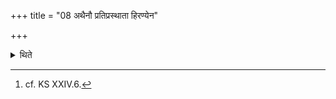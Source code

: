 +++
title = "08 अथैनौ प्रतिप्रस्थाता हिरण्येन"

+++

<details><summary>थिते</summary>

8. Then the Pratiprasthātr̥ touches both of them (the Adhvaryu and the sacrificer) with a piece of gold and sprinkles water upon them.[^1]  

[^1]: cf. KS XXIV.6.  
</details>
